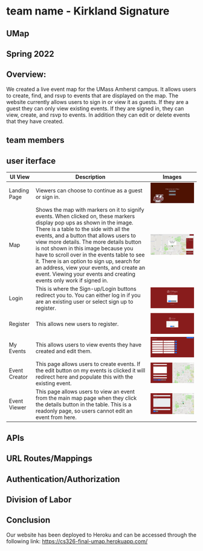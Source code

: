 # team name - Kirkland Signature

## UMap
## Spring 2022
## Overview:
We created a live event map for the UMass Amherst campus. It allows users to create, find, and rsvp to events that are displayed on the map. The website currently allows users to sign in or view it as guests. If they are a guest they can only view existing events. If they are signed in, they can view, create, and rsvp to events. In addition they can edit or delete events that they have created.
## team members
## user iterface


| UI View | Description  |  Images |
|---------|---|---|
|    Landing Page     |  Viewers can choose to continue as a guest or sign in. | ![landing page wireframe](images/fLanding_page.png)  |
|     Map    | Shows the map with markers on it to signify events. When clicked on, these markers display pop ups as shown in the image. There is a table to the side with all the events, and a button that allows users to view more details. The more details button is not shown in this image because you have to scroll over in the events table to see it. There is an option to sign up, search for an address, view your events, and create an event. Viewing your events and creating events only work if signed in.  |  ![Main map](images/fMap.png) |
|    Login     | This is where the Sign-up/Login buttons redirect you to. You can either log in if you are an existing user or select sign up to register.  |  ![Login](images/fLogin.png) |
|     Register    |  This allows new users to register. | ![Register](images/fRegister.png)  |
|     My Events    |  This allows users to view events they have created and edit them. | ![My events](images/fMy_events.png)  |
|    Event Creator     | This page allows users to create events. If the edit button on my events is clicked it will redirect here and populate this with the existing event.  | ![Register](images/fCreate_event.png)  |
|     Event Viewer    |  This page allows users to view an event from the main map page when they click the details button in the table. This is a readonly page, so users cannot edit an event from here. | ![Register](images/fEvent_viewer.png)  |

## APIs
## URL Routes/Mappings
## Authentication/Authorization
## Division of Labor
## Conclusion

Our website has been deployed to Heroku and can be accessed through the following link:
https://cs326-final-umap.herokuapp.com/